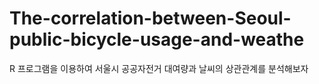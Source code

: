 # The-correlation-between-Seoul-public-bicycle-usage-and-weathe
R 프로그램을 이용하여 서울시 공공자전거 대여량과 날씨의 상관관계를 분석해보자
